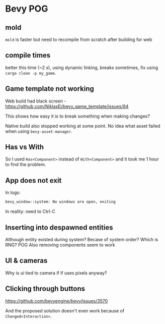 # Bevy POG

## mold

`mold` is faster but need to recompile from scratch after building for web

## compile times

better this time (~2 s), using dynamic linking, breaks sometimes, fix using `cargo clean -p my_game`.

## Game template not working

Web build had black screen - <https://github.com/NiklasEi/bevy_game_template/issues/84>

This shows how easy it is to break something when making changes?

Native build also stopped working at some point. No idea what asset failed when using `bevy-asset-manager`.

## Has vs With

So I used `Has<Component>` instead of `With<Component>` and it took me 1 hour to find the problem.

## App does not exit

In logs:

```txt
bevy_window::system: No windows are open, exiting
```

In reality: need to Ctrl-C

## Inserting into despawned entities

Although entity existed during system? Becase of system order? Which is RNG? POG
Also removing components seem to work

## UI & cameras

Why is ui tied to camera if if uses pixels anyway?

## Clicking through buttons

<https://github.com/bevyengine/bevy/issues/3570>

And the proposed solution doesn't even work because of `Changed<Interaction>`.
